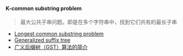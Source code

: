 
#### K-common substring problem

> 最大公共子串问题。即是在多个字符串中，找到它们共有的最长子串

- [Longest common substring problem](https://en.wikipedia.org/wiki/Longest_common_substring_problem)
- [Generalized suffix tree](https://en.wikipedia.org/wiki/Generalized_suffix_tree)
- [广义后缀树（GST）算法的简介](https://www.cnblogs.com/super-zhang-828/p/5920636.html)
